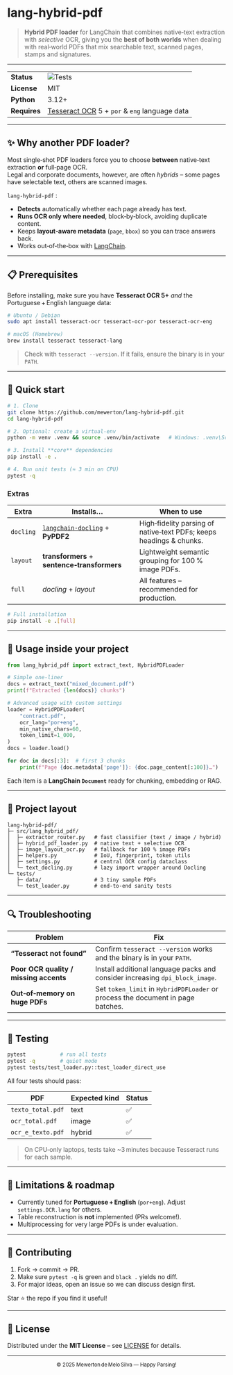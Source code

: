 # lang-hybrid-pdf

> **Hybrid PDF loader** for LangChain that combines native‑text extraction with *selective* OCR, giving you the **best of both worlds** when dealing with real‑world PDFs that mix searchable text, scanned pages, stamps and signatures.

---

<div align="center">

| | |
|---|---|
| **Status** | ![Tests](https://img.shields.io/badge/tests-passing-brightgreen) |
| **License** | MIT |
| **Python** | 3.12+ |
| **Requires** | [Tesseract OCR](https://github.com/tesseract-ocr/tesseract) 5 + `por` & `eng` language data |

</div>

---

## ✨ Why another PDF loader?

Most single‑shot PDF loaders force you to choose **between** native‑text extraction **or** full‑page OCR.  
Legal and corporate documents, however, are often *hybrids* – some pages have selectable text, others are scanned images.

`lang‑hybrid‑pdf` :

* **Detects** automatically whether each page already has text.
* **Runs OCR only where needed**, block‑by‑block, avoiding duplicate content.
* Keeps **layout‑aware metadata** (`page`, `bbox`) so you can trace answers back.
* Works out‑of‑the‑box with [LangChain](https://python.langchain.com).

---

## 📋 Prerequisites

Before installing, make sure you have **Tesseract OCR 5+** *and* the Portuguese + English language data:

```bash
# Ubuntu / Debian
sudo apt install tesseract-ocr tesseract-ocr-por tesseract-ocr-eng

# macOS (Homebrew)
brew install tesseract tesseract-lang
```

> Check with `tesseract --version`. If it fails, ensure the binary is in your `PATH`.

---

## 🏃 Quick start

```bash
# 1. Clone
git clone https://github.com/mewerton/lang-hybrid-pdf.git
cd lang-hybrid-pdf

# 2. Optional: create a virtual‑env
python -m venv .venv && source .venv/bin/activate   # Windows: .venv\Scripts\activate

# 3. Install **core** dependencies
pip install -e .

# 4. Run unit tests (≈ 3 min on CPU)
pytest -q
```

### Extras

| Extra            | Installs…                               | When to use                                                         |
|------------------|-----------------------------------------|---------------------------------------------------------------------|
| `docling`        | [`langchain-docling`](https://github.com/docling-ai/langchain-docling) + **PyPDF2** | High‑fidelity parsing of native‑text PDFs; keeps headings & chunks. |
| `layout`         | **transformers** + **sentence‑transformers** | Lightweight semantic grouping for 100 % image PDFs.                 |
| `full`           | *docling* + *layout*                    | All features – recommended for production.                          |

```bash
# Full installation
pip install -e .[full]
```

---

## 🔧 Usage inside your project

```python
from lang_hybrid_pdf import extract_text, HybridPDFLoader

# Simple one‑liner
docs = extract_text("mixed_document.pdf")
print(f"Extracted {len(docs)} chunks")

# Advanced usage with custom settings
loader = HybridPDFLoader(
    "contract.pdf",
    ocr_lang="por+eng",
    min_native_chars=60,
    token_limit=1_000,
)
docs = loader.load()

for doc in docs[:3]:  # first 3 chunks
    print(f"Page {doc.metadata['page']}: {doc.page_content[:100]}…")
```

Each item is a **LangChain `Document`** ready for chunking, embedding or RAG.

---

## 📂 Project layout

```
lang-hybrid-pdf/
├─ src/lang_hybrid_pdf/
│  ├─ extractor_router.py   # fast classifier (text / image / hybrid)
│  ├─ hybrid_pdf_loader.py  # native text + selective OCR
│  ├─ image_layout_ocr.py   # fallback for 100 % image PDFs
│  ├─ helpers.py            # IoU, fingerprint, token utils
│  ├─ settings.py           # central OCR config dataclass
│  └─ text_docling.py       # lazy import wrapper around Docling
└─ tests/
   ├─ data/                 # 3 tiny sample PDFs
   └─ test_loader.py        # end‑to‑end sanity tests
```

---

## 🔍 Troubleshooting

| Problem | Fix |
|---------|-----|
| **“Tesseract not found”** | Confirm `tesseract --version` works and the binary is in your `PATH`. |
| **Poor OCR quality / missing accents** | Install additional language packs and consider increasing `dpi_block_image`. |
| **Out‑of‑memory on huge PDFs** | Set `token_limit` in `HybridPDFLoader` or process the document in page batches. |

---

## 🧪 Testing

```bash
pytest           # run all tests
pytest -q        # quiet mode
pytest tests/test_loader.py::test_loader_direct_use
```

All four tests should pass:

| PDF              | Expected kind | Status |
|------------------|---------------|--------|
| `texto_total.pdf`| text          | ✅ |
| `ocr_total.pdf`  | image         | ✅ |
| `ocr_e_texto.pdf`| hybrid        | ✅ |

> On CPU‑only laptops, tests take ~3 minutes because Tesseract runs for each sample.

---

## 🚧 Limitations & roadmap

* Currently tuned for **Portuguese + English** (`por+eng`). Adjust `settings.OCR.lang` for others.
* Table reconstruction is **not** implemented (PRs welcome!).
* Multiprocessing for very large PDFs is under evaluation.

---

## 🤝 Contributing

1. Fork → commit → PR.  
2. Make sure `pytest -q` is green and `black .` yields no diff.  
3. For major ideas, open an issue so we can discuss design first.

Star ⭐ the repo if you find it useful!

---

## 📜 License

Distributed under the **MIT License** – see [LICENSE](LICENSE) for details.

---

<div align="center"><sub>© 2025 Mewerton de Melo Silva — Happy Parsing!</sub></div>
